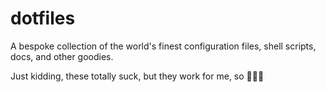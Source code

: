 # dotfiles

A bespoke collection of the world's finest configuration files, shell scripts, docs, and other goodies.

Just kidding, these totally suck, but they work for me, so 🤷🏻‍♀️